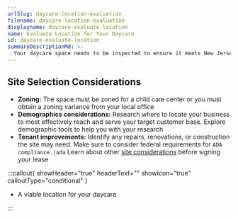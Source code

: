 ```yaml
---
urlSlug: daycare-location-evaluation
filename: daycare-location-evaluation
displayname: daycare-evaluate-location
name: Evaluate Location for Your Daycare
id: daycare-evaluate-location
summaryDescriptionMd: >-
  Your daycare space needs to be inspected to ensure it meets New Jersey's requirements. When you look for a location, make sure it can meet the State's requirements below, among your other business considerations.
---
```


## Site Selection Considerations

- **Zoning:** The space must be zoned for a child care center or you must obtain a zoning variance from your local office
- **Demographics considerations:** Research where to locate your business to most effectively reach and serve your target customer base. Explore demographic tools to help you with your research
- **Tenant improvements:** Identify any repairs, renovations, or construction the site may need. Make sure to consider federal requirements for `ADA compliance.|ada` Learn about other [site considerations](https://business.nj.gov/pages/leasing-tips) before signing your lease

:::callout{ showHeader="true" headerText="" showIcon="true" calloutType="conditional" }

- A viable location for your daycare

:::
